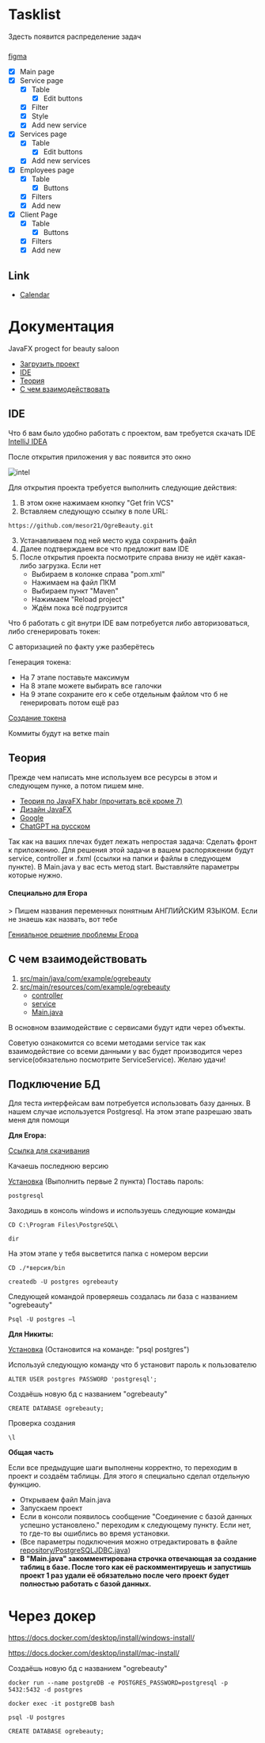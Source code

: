 # Tasklist

Здесть появится распределение задач

### 
[figma](https://www.figma.com/file/gzx8QFwKm6lN11LvRi4s8H/%D0%9F%D1%80%D0%BE%D0%B5%D0%BA%D1%82%D0%BD%D0%B0%D1%8F-%D0%B4%D0%B5%D1%8F%D1%82%D0%B5%D0%BB%D1%8C%D0%BD%D0%BE%D1%81%D1%82%D1%8C-4-%D1%81%D0%B5%D0%BC?node-id=0-1)


- [x] Main page
- [X] Service page
  - [X] Table
    - [X] Edit buttons
  - [X] Filter
  - [x] Style
  - [X] Add new service
- [x] Services page
  - [x] Table
    - [x] Edit buttons
  - [x] Add new services
- [x] Employees page
  - [x] Table
    - [x] Buttons
  - [x] Filters
  - [x] Add new
- [x] Client Page
  - [x] Table
    - [x] Buttons
  - [x] Filters
  - [x] Add new

## Link
* [Calendar](https://github.com/JKostikiadis/JFXCalendar.git)
 
# Документация
JavaFX progect for beauty saloon

* [Загрузить проект](https://github.com/mesor21/OgreBeauty#%D0%B7%D0%B0%D0%B3%D1%80%D1%83%D0%B7%D0%B8%D1%82%D1%8C-%D0%BF%D1%80%D0%BE%D0%B5%D0%BA%D1%82)
* [IDE](https://github.com/mesor21/OgreBeauty#ide)
* [Теория](https://github.com/mesor21/OgreBeauty#%D1%82%D0%B5%D0%BE%D1%80%D0%B8%D1%8F)
* [С чем взаимодействовать](https://github.com/mesor21/OgreBeauty#%D1%81-%D1%87%D0%B5%D0%BC-%D0%B2%D0%B7%D0%B0%D0%B8%D0%BC%D0%BE%D0%B4%D0%B5%D0%B9%D1%81%D1%82%D0%B2%D0%BE%D0%B2%D0%B0%D1%82%D1%8C)


## IDE

Что б вам было удобно работать с проектом, вам требуется скачать IDE [IntelliJ IDEA](https://www.jetbrains.com/idea/download)

После открытия приложения у вас появится это окно

![intel](https://learn.microsoft.com/ru-ru/azure/hdinsight/spark/media/apache-spark-create-standalone-application/spark-1.png)

Для открытия проекта требуется выполнить следующие действия:
1. В этом окне нажимаем кнопку "Get frin VCS"
2. Вставляем следующую ссылку в поле URL:
```
https://github.com/mesor21/OgreBeauty.git 
```
3. Устанавливаем под ней место куда сохранить файл
4. Далее подтверждаем все что предложит вам IDE
5. После открытия проекта посмотрите справа внизу не идёт какая-либо загрузка. Если нет
   * Выбираем в колонке справа "pom.xml"
   * Нажимаем на файл ПКМ
   * Выбираем пункт "Maven"
   * Нажимаем "Reload project"
   * Ждём пока всё подгрузится

Что б работать с git внутри IDE вам потребуется либо авторизоваться, либо сгенерировать токен:

С авторизацией по факту уже разберётесь

Генерация токена:
* На 7 этапе поставьте максимум
* На 8 этапе можете выбирать все галочки
* На 9 этапе сохраните его к себе отдельным файлом что б не генерировать потом ещё раз

[Создание токена](https://docs.github.com/en/authentication/keeping-your-account-and-data-secure/creating-a-personal-access-token)

Коммиты будут на ветке main

## Теория

Прежде чем написать мне используем все ресурсы в этом и следующем пунке, а потом пишем мне.
* [Теория по JavaFX habr (прочитать всё кроме 7)](https://habr.com/ru/post/474498)
* [Дизайн JavaFX](https://habr.com/ru/company/first/blog/673608/)
* [Google](https://google.com)
* [ChatGPT на русском](https://t.me/RussiaChatGPTBot)


Так как на ваших плечах будет лежать непростая задача:
Сделать фронт к приложению. Для решения этой задачи в вашем распоряжении будут service, controller и .fxml (ссылки на папки и файлы в следующем пункте).
В Main.java у вас есть метод start. Выставляйте параметры которые нужно.


<h4>Специально для Егора</h2>>
Пишем названия переменных понятным АНГЛИЙСКИМ ЯЗЫКОМ. Если не знаешь как назвать, вот тебе

[Гениальное решение проблемы Егора](https://translate.google.com/)

## С чем взаимодействовать


1. [src/main/java/com/example/ogrebeauty](https://github.com/mesor21/OgreBeauty/tree/main/src/main/resources/com/example/ogrebeauty)
2. [src/main/resources/com/example/ogrebeauty](https://github.com/mesor21/OgreBeauty/tree/main/src/main/java/com/example/ogrebeauty)
   * [controller](https://github.com/mesor21/OgreBeauty/tree/main/src/main/java/com/example/ogrebeauty/controller)
   * [service](https://github.com/mesor21/OgreBeauty/tree/main/src/main/java/com/example/ogrebeauty/service)
   * [Main.java](https://github.com/mesor21/OgreBeauty/blob/main/src/main/java/com/example/ogrebeauty/Main.java)

В основном взаимодействие с сервисами будут идти через объекты.


Советую ознакомится со всеми методами service так как взаимодействие со всеми данными у вас будет производится через service(обязательно посмотрите ServiceService).
Желаю удачи!

## Подключение БД

Для теста интерфейсам вам потребуется использовать базу данных. В нашем случае используется Postgresql.
На этом этапе разрешаю звать меня для помощи

**Для Егора:**

[Ссылка для скачивания](https://www.enterprisedb.com/downloads/postgres-postgresql-downloads)

Качаешь последнюю версию

[Установка](https://winitpro.ru/index.php/2019/10/25/ustanovka-nastrojka-postgresql-v-windows/)
(Выполнить первые 2 пункта)
Поставь пароль:
```
postgresql
```
Заходишь в консоль windows и используешь следующие команды
```
CD C:\Program Files\PostgreSQL\
```
```
dir
```
На этом этапе у тебя высветится папка с номером версии
```
CD ./*версия/bin
```
```
createdb -U postgres ogrebeauty
```

Следующей командой проверяешь создалась ли база с названием "ogrebeauty"
```
Psql -U postgres –l
```

**Для Никиты:**

[Установка](https://dataschool.com/learn-sql/how-to-start-a-postgresql-server-on-mac-os-x/)
(Остановится на команде: "psql postgres")

Используй следующую команду что б установит пароль к пользователю
```
ALTER USER postgres PASSWORD 'postgresql';
```
Создаёшь новую бд с названием "ogrebeauty"
```
CREATE DATABASE ogrebeauty;
```
Проверка создания
```
\l
```

**Общая часть**

Если все предыдущие шаги выполнены корректно, то переходим в проект и создаём таблицы. Для этого я специально сделал отдельную функцию.
* Открываем файл Main.java
* Запускаем проект
* Если в консоли появилось сообщение "Соединение с базой данных успешно установлено." переходим к следующему пункту. Если нет, то где-то вы ошиблись во время установки.
* (Все параметры подключения можно отредактировать в файле [repository/PostgreSQLJDBC.java](https://github.com/mesor21/OgreBeauty/blob/main/src/main/java/com/example/ogrebeauty/repository/PostgreSQLJDBC.java))
* **В "Main.java" закомментирована строчка отвечающая за создание таблиц в базе. После того как её раскомментируешь и запустишь проект 1 раз удали её обязательно после чего проект будет полностью работать с базой данных.**


# Через докер

https://docs.docker.com/desktop/install/windows-install/

https://docs.docker.com/desktop/install/mac-install/

Создаёшь новую бд с названием "ogrebeauty"

```docker run --name postgreDB -e POSTGRES_PASSWORD=postgresql -p 5432:5432 -d postgres```

```docker exec -it postgreDB bash```

```psql -U postgres```

```CREATE DATABASE ogrebeauty;```
